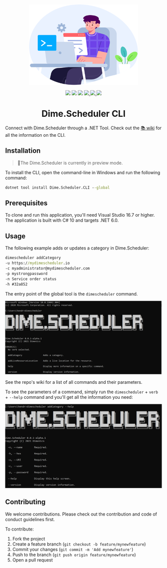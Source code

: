 <p align="center">
    <img src="assets/connect.svg?raw=true" width=350>
</p>

<p align="center">
<img src="https://img.shields.io/azure-devops/build/dimesoftware/Dime.Scheduler%20V2/203?style=flat-square" /> 
<img src="https://img.shields.io/nuget/vpre/Dime.Scheduler.CLI?style=flat-square" />
<a href="https://codeclimate.com/github/dime-scheduler/ds-cli/maintainability"><img src="https://api.codeclimate.com/v1/badges/68140b51ba67c1fbf36e/maintainability" /></a> 
 <a href="https://github.com/dime-scheduler/ds-cli/discussions">
  <img src="https://img.shields.io/badge/chat-discussions-brightgreen?style=flat-square"> <img src="https://img.shields.io/badge/License-MIT-brightgreen.svg?style=flat-square"/> <img src="https://img.shields.io/badge/PRs-welcome-brightgreen.svg?style=flat-square" />
</a>
</p>
<h1 align="center">Dime.Scheduler CLI</h1>

Connect with Dime.Scheduler through a .NET Tool. Check out the [📚 wiki](https://github.com/dime-scheduler/cli/wiki) for all the information on the CLI.

## Installation

> 🚧The Dime.Scheduler is currently in preview mode.

To install the CLI, open the command-line in Windows and run the following command:

```cmd
dotnet tool install Dime.Scheduler.CLI --global
```

## Prerequisites

To clone and run this application, you'll need Visual Studio 16.7 or higher. The application is built with C# 10 and targets .NET 6.0.

## Usage

The following example adds or updates a category in Dime.Scheduler:

```cmd
dimescheduler addCategory
-u https://mydimescheduler.io
-c myadministrator@mydimescheduler.com
-p mystrongpassword
-n Service order status
-h #32a852
```

The entry point of the global tool is the `dimescheduler` command.

<img src="assets/cmd.png" />

See the repo's wiki for a list of all commands and their parameters.

To see the parameters of a command, simply run the `dimescheduler` + `verb` + `--help` command and you'll get all the information you need:

<img src="assets/cmd-command.png" />

## Contributing

We welcome contributions. Please check out the contribution and code of conduct guidelines first.

To contribute:

1. Fork the project
2. Create a feature branch (`git checkout -b feature/mynewfeature`)
3. Commit your changes (`git commit -m 'Add mynewfeature'`)
4. Push to the branch (`git push origin feature/mynewfeature`)
5. Open a pull request
